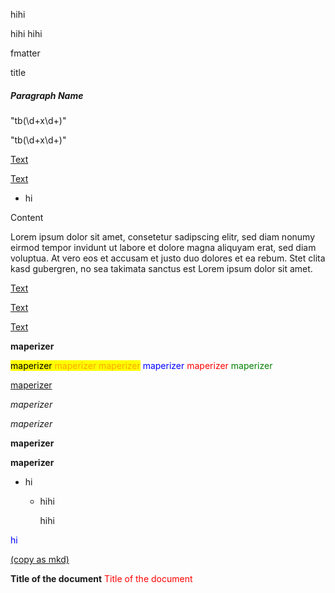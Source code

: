 hihi

hihi
hihi

fmatter


title


##### Paragraph Name #####

"tb(\d+x\d+)"

"tb(\d+x\d+)"

[Text][id]

[id]:http://www.url.com "http://www.url.com"

[Text][id]

- hi


[id]:http://www.url.com "http://www.url.com"

<!-- fsfsdfsf}}} -->



<!-- hi {{{ -->
Content
<!-- }}} hi -->

Lorem ipsum dolor sit amet, consetetur sadipscing elitr, sed diam nonumy eirmod
tempor invidunt ut labore et dolore magna aliquyam erat, sed diam voluptua. At
vero eos et accusam et justo duo dolores et ea rebum. Stet clita kasd gubergren,
no sea takimata sanctus est Lorem ipsum dolor sit amet.

[Text][id]

[id]:http://www.url.com "http://www.url.com"

[Text][id]

[id]:http://www.url.com "http://www.url.com"

[Text][id]

[id]:http://what "what"

<b>maperizer</b>

<mark>maperizer <span style="color:orange">maperizer maperizer</span></mark>
<span style="color:blue">maperizer <span
style="color:red">maperizer</span></span> <span
style="color:green">maperizer</span>

<u>maperizer</u>

<i>maperizer</i>

<em>maperizer</em>

<b>maperizer</b>

**maperizer**

- hi
  - hihi

    hihi


<style>
  <!--c-og { color: orange; }-->
  <!--c-g { color: green; }-->
  <!--c-b { color: blue; }-->
  <!--c-r { color: red; }-->
  .cog { color: orange; }
  .cg { color: green; }
  .cb { color: blue; }
  .cr { color: red; }
<!--customized style, define your own styles-->
</style>

<p class="cb">hi</p>

<!--<c-g>hi</c-g>-->
<!--<c-r>hi</c-r>-->
<!--<c-b>hi</c-b>-->
<!--<c-og>hi</c-og>-->
<!---->
<!--<style>-->
<!--  h-nbr {-->
<!--    color: green;-->
<!--    [>white-space:nowrap;<]-->
<!--  }-->
<!--</style>-->
<!---->
<!--<p> This is some text. <h-nbr>This is some more text.</h-nbr></p>-->
<!---->
[(copy as mkd)](https://developer.mozilla.org/en-US/Add-ons/WebExtensions)


<head>
  <link rel="stylesheet" href="https://custommarkup.ml/dist/cm.min.css">
  <!--<link rel="stylesheet" href="https://cdnjs.cloudflare.com/ajax/libs/custommarkup/1.1.12/cm.min.css" />-->
  <b>Title of the document</b>
  <c-r>Title of the document</c-r>
</head>
